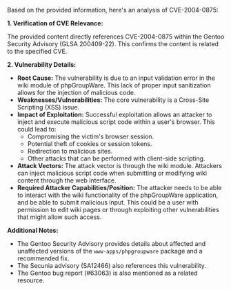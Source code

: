 Based on the provided information, here's an analysis of CVE-2004-0875:

**1. Verification of CVE Relevance:**

The provided content directly references CVE-2004-0875 within the Gentoo Security Advisory (GLSA 200409-22). This confirms the content is related to the specified CVE.

**2. Vulnerability Details:**

*   **Root Cause:** The vulnerability is due to an input validation error in the wiki module of phpGroupWare. This lack of proper input sanitization allows for the injection of malicious code.
*   **Weaknesses/Vulnerabilities:** The core vulnerability is a Cross-Site Scripting (XSS) issue.
*   **Impact of Exploitation:** Successful exploitation allows an attacker to inject and execute malicious script code within a user's browser. This could lead to:
    *   Compromising the victim's browser session.
    *   Potential theft of cookies or session tokens.
    *   Redirection to malicious sites.
    *   Other attacks that can be performed with client-side scripting.
*   **Attack Vectors:** The attack vector is through the wiki module. Attackers can inject malicious script code when submitting or modifying wiki content through the web interface.
*  **Required Attacker Capabilities/Position:** The attacker needs to be able to interact with the wiki functionality of the phpGroupWare application, and be able to submit malicious input. This could be a user with permission to edit wiki pages or through exploiting other vulnerabilities that might allow such access.

**Additional Notes:**

*   The Gentoo Security Advisory provides details about affected and unaffected versions of the `www-apps/phpgroupware` package and a recommended fix.
*   The Secunia advisory (SA12466) also references this vulnerability.
*   The Gentoo bug report (#63063) is also mentioned as a related resource.